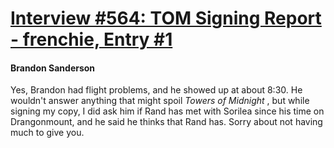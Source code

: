 # [Interview #564: TOM Signing Report - frenchie, Entry #1](https://www.theoryland.com/intvmain.php?i=564#1)

#### Brandon Sanderson

Yes, Brandon had flight problems, and he showed up at about 8:30. He wouldn't answer anything that might spoil
*Towers of Midnight*
, but while signing my copy, I did ask him if Rand has met with Sorilea since his time on Drangonmount, and he said he thinks that Rand has. Sorry about not having much to give you.


